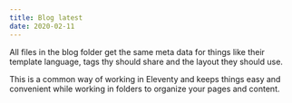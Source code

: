 ```yaml
---
title: Blog latest
date: 2020-02-11
---
```


All files in the blog folder get the same meta data for things like their template language, tags thy should share and the layout they should use.
<!--more-->

This is a common way of working in Eleventy and keeps things easy and convenient while working in folders to organize your pages and content.
